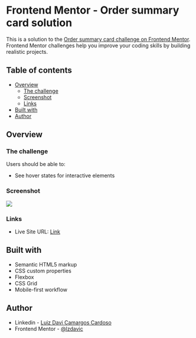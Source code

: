 # Frontend Mentor - Order summary card solution

This is a solution to the [Order summary card challenge on Frontend Mentor](https://www.frontendmentor.io/challenges/order-summary-component-QlPmajDUj). Frontend Mentor challenges help you improve your coding skills by building realistic projects. 

## Table of contents

- [Overview](#overview)
  - [The challenge](#the-challenge)
  - [Screenshot](#screenshot)
  - [Links](#links)
- [Built with](#built-with)
- [Author](#author)

## Overview

### The challenge

Users should be able to:

- See hover states for interactive elements

### Screenshot

<img align="center" src="https://i.imgur.com/elbR4jN.png">

### Links

- Live Site URL: [Link](https://order-summary-component-main-lzdavic.vercel.app)

## Built with

- Semantic HTML5 markup
- CSS custom properties
- Flexbox
- CSS Grid
- Mobile-first workflow


## Author

- Linkedin - [Luiz Davi Camargos Cardoso](https://www.linkedin.com/in/luiz-davi-camargos-cardoso/)
- Frontend Mentor - [@lzdavic](https://www.frontendmentor.io/profile/lzdavic)
